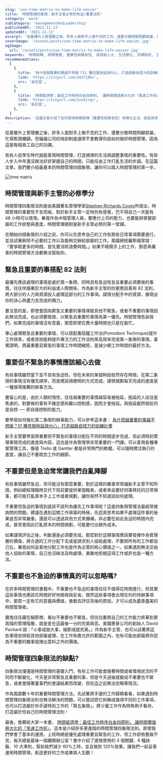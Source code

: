 ```yaml
---
slug: 'use-time-matrix-to-make-life-easier'
title: '時間管理四象限；新手主管必修的急迫/重要法則'
category: 'work'
subCategory: 'managementAndLeadership'
publishedAt: '2021-11-13'
updatedAt: '2021-11-13'
excerpt: '從基層升上管理層之後，許多人面對手上做不完的工作，還要分擔時間照顧部屬，忙得焦頭爛額。但偏偏公司的培訓制度通常不會教導你該如何做好時間管理，因為這是每個員工自己的功課...'
coverImage: '/assets/posts/use-time-matrix-to-make-life-easier.jpg'
ogImage:
  url: '/assets/posts/use-time-matrix-to-make-life-easier.jpg'
keywords: '時間矩陣, 時間管理, 重要性與緊急性, 高效能人士, 生活簡化, 目標設定, 生產力, 優先級, 四象限法則, 自我提升'
recommendations:
  [
    {
      title: '為什麼越重要的事越不想做？51 種克服拖延與分心，打造超級自控力的訓練計畫',
      link: 'https://tinyurl.com/2m27j8kx',
      src: '金石堂',
    },
    {
      title: '時間經濟學：最佳工作時序白金四原則， 讓時間價值極大化的「鬼速工作術」',
      link: 'https://tinyurl.com/2zu9jrgn',
      src: '金石堂',
    },
  ]
description: '這篇文章介紹了如何使用時間矩陣（重要性和緊急性）來簡化生活，提高效率。時間矩陣分為四個象限，幫助讀者識別和優先處理最重要的任務。文章還提供了實用技巧和策略，幫助讀者更好地管理時間，實現目標。'
---
```


從基層升上管理層之後，許多人面對手上做不完的工作，還要分擔時間照顧部屬，忙得焦頭爛額。但偏偏公司的培訓制度通常不會教導你該如何做好時間管理，因為這是每個員工自己的功課。

有些人從學生時代就能善用時間管理，打造規律的生活與調整事情的重要性。有些人步入中年還沒辦法好好掌握自己的時間，只能任由工作打亂生活的步調。在這篇文章，我們要介紹最基本的時間管理四個象限，讓你可以踏入時間管理的第一步。

![time matrix](https://i.imgur.com/t0rqO36.jpg)

## 時間管理與新手主管的必修學分

時間管理四象限法則是由美國著名管理學家[Stephen Richards Covey](https://en.wikipedia.org/wiki/Stephen_Covey)所提出，時間管理的重要性不言而喻，對於新手主管一定特別有感覺，巴不得自己一天能有 48 小時可以使用。畢竟作為中階管理人員，要應付上司的壓力，也要能夠掌握部屬的工作狀態與進度，時間管理絕對是新手主管必修的第一堂課。

在開始四個象限的介紹之前，你可以先思考自己的工作有那些日常事項需要進行，並且試著刪除不必要的工作以及能夠交辦給部屬的工作。美國總統羅斯福曾說：「要爭取更多的時間，首先要消除浪費時間。」如果不精簡手上的工作，那麼再厲害的時間管理方法都無法幫助你。

## 緊急且重要的事搭配 82 法則

最優先應該處理的事情是處於第一象限，同時具有急迫性並且重要必須要做的事情，往往伴隨著巨大的利益或人際關係，作為新手主管的你更應該善用 82 法則，將大部分的人力與資源投入處理這部分的工作事項。謹慎分配手中的資源，展現出你的決心與盡力去完成的魄力。

要注意的是，即使會因為緊急又重要的事情導致其他不緊急，或者不重要的事情因此無法完成，也必須要取捨，以緊急且重要的事情為第一優先。時間管理告訴我們，如果完成的事情沒有意義，那麼即使花費大量時間也只是在裝忙。

專心處理緊急且重要的事情，可以搭配番茄鐘工作法(Pomodoro Technique)提升工作效率，或者其他能夠提升專注力的工作法則來高效率完成第一象限的事情。事實證明，將最重要且緊急的事情工作時間縮短，是減少總工作時間的最好方法。

## 重要但不緊急的事情應該細心去做

有些事情雖然當下並不具有急迫性，但在未來的某個時段依然存在時限。在第二象限的事情沒有優先順序，而是應該用聰明的方式完成，謹慎規劃每天完成的進度是一種值得推薦的辦事方法。

要留心的是，由於人類的惰性，往往越重要的事情越容易被拖延，拖延的人往往是焦慮的，對要做的事有不確定感和難以控制感，因而才會拖延。與拖延截然相反的是自控 ── 即自我控制的能力。

要學習如何強化第二象限的辦事能力，可以參考這本書：
[為什麼越重要的事越不想做？51 種克服拖延與分心，打造超級自控力的訓練計畫](https://www.books.com.tw/exep/assp.php/cwhuang0523/products/0010885515?utm_source=cwhuang0523&utm_medium=ap-books&utm_content=recommend&utm_campaign=ap-202111 "affiliate")

新手主管要學習將重要但不緊急的事情分配在不同的時間逐步完成，但必須時刻管理事情完成的進度與內容，這也是作為管理學非常重要的一門課。可以善用各種專案管理工具，像是 Trello 或 Gantter 都是非常熱門的軟體，可以隨時關注執行的進度，讓自己不要疏忽工作的細節。

## 不重要但是急迫常常讓我們自亂陣腳

有些事情雖然急迫，但可能沒有那麼重要，對於這樣的雜事常常讓新手主管不知所措，例如總經理臨時交代下班前要提供某個報表，或者來自要好同事拜託的日常瑣事，都可能打亂原本手上工作或者規劃，讓你突然不知道該如何處理。

不重要但急迫的事情到底該不該列為優先工作事項呢？這是四象限管理法最經常被詢問的問題。建議在遇到這類工作瑣事的時候，先認真思考如果不處理這件事的後果是否非常嚴重，還是可以透過其他方式來彌補，非必要在如此急迫的時間內完成，甚至會因此打亂原本的時間規劃，可能要付出額外成本。

如果謹慎評估之後，判斷還是必須要完成，那麼對於這類事情應該要發揮作為管理層的價值，將合適的工作分配下去或是請求別人協助處理，不要把所有的工作都自己扛，畢竟如何妥善地分配工作也是作為主管的核心價值之一。如果遇到無法交由他人協助的事情，自己也沒辦法及時處理，勇敢地拒絕這項工作或許也是一種方法。

## 不重要也不急迫的事情真的可以忽略嗎?

在許多時間管理的書籍中，不重要也不急迫的事情往往不值得花時間進行，但其實這些事情也應該花時間好好地檢視與反省。既然這些事項會出現在你的待辦事項中，那麼一定有它的意義與價值，勇敢去評估背後的原因，才可以成為盡善盡美的時間管理者。

魔鬼往往藏在細節裡，看似不重要也不緊急，但往往要將自己的工作能力昇華到更高階的管理階層，就是差在這最後一分的完美與否。美國惠普公司的創始人 David Packard 說：「小事成就大事，細節成就完美。」作為新手主管，也可以試著將這些事情安排給其他部屬處理，在工作負擔允許的範圍之內，也有可能由部屬將你認為不重要的雜事發揮出意料之外的價值。

## 時間管理四象限法的缺點?

四象限法僅僅是時間管理的基礎入門，有些工作可能會隨著時間或者環境狀況的不同而不斷變化，今天是非常緊急且重要的事，但是今天過後就變成不重要也不緊急，或者會隨著董事們的會議結果而改變，但在這之前無法忽略等情況。

作為風靡數十年的重要時間管理方法，先試著將手邊的工作歸類看看，如果遇到時間管理四象限法則也無法解決的問題，可以嘗試把它拆解成幾項不同的工作事項，也可以打造屬於你手邊特別工作的「第五象限」，將少量工作作為特殊例子看待，打造屬於你自己的時間管理法則！

最後，推薦給大家一本書，
[時間經濟學：最佳工作時序白金四原則， 讓時間價值極大化的「鬼速工作術」](https://www.books.com.tw/exep/assp.php/cwhuang0523/products/0010803535?utm_source=cwhuang0523&utm_medium=ap-books&utm_content=recommend&utm_campaign=ap-202111 "affiliate")，這本是介紹許多更進階的時間管理四象限法則，即使我們學會了基本的運用，上班時總是優先處理重要且緊急的工作。但工作卻依舊做不完，每天總是最後一個離開辦公室？書中介紹了進階使用的 4 個關鍵、6 種訣竅、10 大準則，幫助我們減少 60%工時，並且做到 120%效果。讓我們一起妥善運用時間管理，創造更好的工作成果與人生觀！
